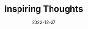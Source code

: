 ---
slug: thought-for-the-day
title: "Inspiring Thoughts"
date: 2022-12-27
excerpt: 'To justify their own spilling of ink they spell the day as night.'
tags: [Inspiration, Motivation, Quotes, Thoughts]
---